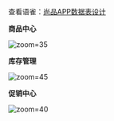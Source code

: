 查看语雀：[尚品APP数据表设计](https://www.yuque.com/felix.y/save/tg1gz5z96r912eci)

**商品中心**

![zoom=35](ccde6f3242e2b9ffe48f07dec9cc703f.png)

**库存管理**

![zoom=45](32cedb5caa400f4b88ad17fb5b11e067.png)

**促销中心**

![zoom=40](19476f40f644d30d33e4433aa03acfc9.png)